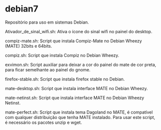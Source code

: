 debian7
======

Repositório para uso em sistemas Debian.

Ativador_de_sinal_wifi.sh:
Ativa o ícone do sinal wifi no painel do desktop. 

compiz-mate.sh: 
Script que instala Compiz-Mate no Debian Wheezy (MATE) 32bits e 64bits.

compiz.sh:
Script que instala Compiz no Debian Wheezy.

exvimon.sh:
Script auxiliar para deixar a cor do painel do mate de cor preta, para ficar semelhante ao painel do gnome.

firefox-stable.sh: 
Script que instala firefox stable no Debian.

mate-desktop.sh:
Script que instala interface MATE no Debian Wheezy.

mate-netinst.sh:
Script que instala interface MATE no Debian Wheezy Netinst.

mate-perfect.sh:
Script que instala tema Dagoland no MATE, é compatível com qualquer distribuição que tenha MATE instalado.
Para usar este script, é necessário os pacotes unzip e wget.

